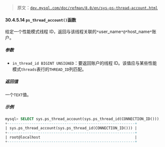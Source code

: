 > 原文：[`dev.mysql.com/doc/refman/8.0/en/sys-ps-thread-account.html`](https://dev.mysql.com/doc/refman/8.0/en/sys-ps-thread-account.html)

#### 30.4.5.14 `ps_thread_account()`函数

给定一个性能模式线程 ID，返回与该线程关联的`*`user_name`*@*`host_name`*`账户。

##### 参数

+   `in_thread_id BIGINT UNSIGNED`：要返回账户的线程 ID。该值应与某些性能模式`threads`表行的`THREAD_ID`列匹配。

##### 返回值

一个`TEXT`值。

##### 示例

```sql
mysql> SELECT sys.ps_thread_account(sys.ps_thread_id(CONNECTION_ID()));
+----------------------------------------------------------+
| sys.ps_thread_account(sys.ps_thread_id(CONNECTION_ID())) |
+----------------------------------------------------------+
| root@localhost                                           |
+----------------------------------------------------------+
```
